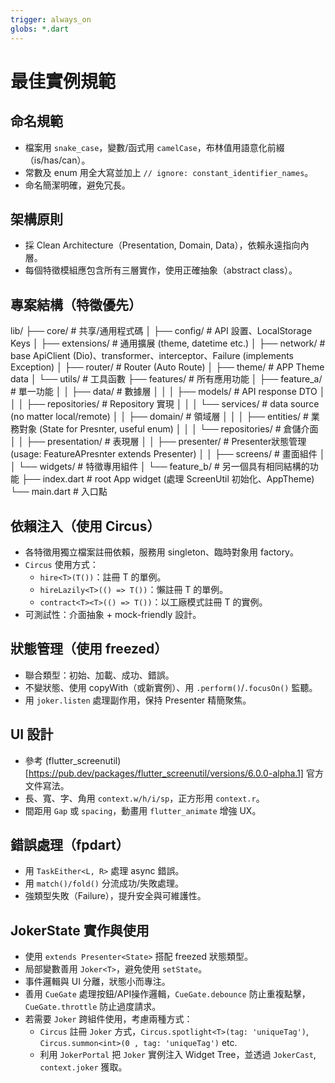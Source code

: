 ```yaml
---
trigger: always_on
globs: *.dart
---
```


# 最佳實例規範

## 命名規範
- 檔案用 `snake_case`，變數/函式用 `camelCase`，布林值用語意化前綴（is/has/can）。
- 常數及 enum 用全大寫並加上 `// ignore: constant_identifier_names`。
- 命名簡潔明確，避免冗長。

## 架構原則
- 採 Clean Architecture（Presentation, Domain, Data），依賴永遠指向內層。
- 每個特徵模組應包含所有三層實作，使用正確抽象（abstract class）。

## 專案結構（特徵優先）
lib/
├── core/ # 共享/通用程式碼
│ ├── config/ # API 設置、LocalStorage Keys
│ ├── extensions/ # 通用擴展 (theme, datetime etc.)
│ ├── network/ # base ApiClient (Dio)、transformer、interceptor、Failure (implements Exception)
│ ├── router/ # Router (Auto Route)
│ ├── theme/ # APP Theme data
│ └── utils/ # 工具函數
├── features/ # 所有應用功能
│ ├── feature_a/ # 單一功能
│ │ ├── data/ # 數據層
│ │ │ ├── models/ # API response DTO
│ │ │ ├── repositories/ # Repository 實現
│ │ │ └── services/ # data source (no matter local/remote)
│ │ ├── domain/ # 領域層
│ │ │ ├── entities/ # 業務對象 (State for Presnter, useful enum)
│ │ │ └── repositories/ # 倉儲介面
│ │ ├── presentation/ # 表現層
│ │ ├── presenter/ # Presenter狀態管理 (usage: FeatureAPresnter extends Presenter<FeatureAState>)
│ │ ├── screens/ # 畫面組件
│ │ └── widgets/ # 特徵專用組件
│ └── feature_b/ # 另一個具有相同結構的功能
├── index.dart # root App widget (處理 ScreenUtil 初始化、AppTheme)
└── main.dart # 入口點

## 依賴注入（使用 Circus）
- 各特徵用獨立檔案註冊依賴，服務用 singleton、臨時對象用 factory。
- `Circus` 使用方式：
  - `hire<T>(T())`：註冊 T 的單例。
  - `hireLazily<T>(() => T())`：懶註冊 T 的單例。
  - `contract<T><T>(() => T())`：以工廠模式註冊 T 的實例。
- 可測試性：介面抽象 + mock-friendly 設計。

## 狀態管理（使用 freezed）
- 聯合類型：初始、加載、成功、錯誤。
- 不變狀態、使用 copyWith（或新實例）、用 `.perform()`/`.focusOn()` 監聽。
- 用 `joker.listen` 處理副作用，保持 Presenter 精簡聚焦。

## UI 設計
- 參考 (flutter_screenutil)[https://pub.dev/packages/flutter_screenutil/versions/6.0.0-alpha.1] 官方文件寫法。
- 長、寬、字、角用 `context.w/h/i/sp`，正方形用 `context.r`。
- 間距用 `Gap` 或 `spacing`，動畫用 `flutter_animate` 增強 UX。

## 錯誤處理（fpdart）
- 用 `TaskEither<L, R>` 處理 async 錯誤。
- 用 `match()/fold()` 分流成功/失敗處理。
- 強類型失敗（Failure），提升安全與可維護性。

## JokerState 實作與使用
- 使用 `extends Presenter<State>` 搭配 freezed 狀態類型。
- 局部變數善用 `Joker<T>`，避免使用 `setState`。
- 事件邏輯與 UI 分離，狀態小而專注。
- 善用 `CueGate` 處理按鈕/API操作邏輯，`CueGate.debounce` 防止重複點擊，`CueGate.throttle` 防止過度請求。
- 若需要 `Joker` 跨組件使用，考慮兩種方式：
  - `Circus` 註冊 `Joker` 方式，`Circus.spotlight<T>(tag: 'uniqueTag')`, `Circus.summon<int>(0 , tag: 'uniqueTag')` etc.
  - 利用 `JokerPortal` 把 `Joker` 實例注入 Widget Tree，並透過 `JokerCast`, `context.joker` 獲取。